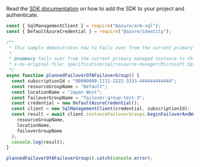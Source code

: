 Read the [SDK documentation](https://github.com/Azure/azure-sdk-for-js/blob/%40azure%2Farm-sql_9.0.1/sdk/sql/arm-sql/README.md) on how to add the SDK to your project and authenticate.

```javascript
const { SqlManagementClient } = require("@azure/arm-sql");
const { DefaultAzureCredential } = require("@azure/identity");

/**
 * This sample demonstrates how to Fails over from the current primary managed instance to this managed instance.
 *
 * @summary Fails over from the current primary managed instance to this managed instance.
 * x-ms-original-file: specification/sql/resource-manager/Microsoft.Sql/preview/2020-11-01-preview/examples/InstanceFailoverGroupFailover.json
 */
async function plannedFailoverOfAFailoverGroup() {
  const subscriptionId = "00000000-1111-2222-3333-444444444444";
  const resourceGroupName = "Default";
  const locationName = "Japan West";
  const failoverGroupName = "failover-group-test-3";
  const credential = new DefaultAzureCredential();
  const client = new SqlManagementClient(credential, subscriptionId);
  const result = await client.instanceFailoverGroups.beginFailoverAndWait(
    resourceGroupName,
    locationName,
    failoverGroupName
  );
  console.log(result);
}

plannedFailoverOfAFailoverGroup().catch(console.error);
```
